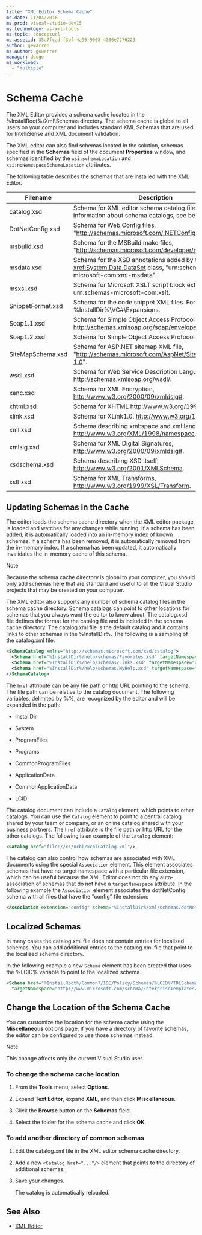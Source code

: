 ```yaml
---
title: "XML Editor Schema Cache"
ms.date: 11/04/2016
ms.prod: visual-studio-dev15
ms.technology: vs-xml-tools
ms.topic: conceptual
ms.assetid: 35a7fcad-f3bf-4a96-9008-4306e7276223
author: gewarren
ms.author: gewarren
manager: douge
ms.workload:
  - "multiple"
---
```

# Schema Cache

The XML Editor provides a schema cache located in the %InstallRoot%\Xml\Schemas directory. The schema cache is global to all users on your computer and includes standard XML Schemas that are used for IntelliSense and XML document validation.

The XML editor can also find schemas located in the solution, schemas specified in the **Schemas** field of the document **Properties** window, and schemas identified by the `xsi:schemaLocation` and `xsi:noNamespaceSchemaLocation` attributes.

The following table describes the schemas that are installed with the XML Editor.

|Filename|Description|
|--------------|-----------------|
|catalog.xsd|Schema for XML editor schema catalog files. For information about schema catalogs, see below.|
|DotNetConfig.xsd|Schema for Web.Config files, "http://schemas.microsoft.com/.NETConfiguration/v2.0".|
|msbuild.xsd|Schema for the MSBuild make files, "http://schemas.microsoft.com/developer/msbuild/2003".|
|msdata.xsd|Schema for the XSD annotations added by the <xref:System.Data.DataSet> class, "urn:schemas-microsoft-com:xml-msdata".|
|msxsl.xsd|Schema for Microsoft XSLT script block extensions, urn:schemas-microsoft-com:xslt.|
|SnippetFormat.xsd|Schema for the code snippet XML files. For examples, see %InstallDir%\VC#\Expansions.|
|Soap1.1.xsd|Schema for Simple Object Access Protocol (SOAP) 1.1, http://schemas.xmlsoap.org/soap/envelope/.|
|Soap1.2.xsd|Schema for Simple Object Access Protocol 1.2.|
|SiteMapSchema.xsd|Schema for ASP.NET sitemap XML file, "http://schemas.microsoft.com/AspNet/SiteMap-File-1.0".|
|wsdl.xsd|Schema for Web Service Description Language, http://schemas.xmlsoap.org/wsdl/.|
|xenc.xsd|Schema for XML Encryption, http://www.w3.org/2000/09/xmldsig#.|
|xhtml.xsd|Schema for XHTML http://www.w3.org/1999/xhtml.|
|xlink.xsd|Schema for XLink1.0, http://www.w3.org/1999/xlink.|
|xml.xsd|Schema describing xml:space and xml:lang attributes, http://www.w3.org/XML/1998/namespace.|
|xmlsig.xsd|Schema for XML Digital Signatures, http://www.w3.org/2000/09/xmldsig#.|
|xsdschema.xsd|Schema describing XSD itself, http://www.w3.org/2001/XMLSchema.|
|xslt.xsd|Schema for XML Transforms, http://www.w3.org/1999/XSL/Transform.|

## Updating Schemas in the Cache
 The editor loads the schema cache directory when the XML editor package is loaded and watches for any changes while running. If a schema has been added, it is automatically loaded into an in-memory index of known schemas. If a schema has been removed, it is automatically removed from the in-memory index. If a schema has been updated, it automatically invalidates the in-memory cache of this schema.

> [!NOTE]
> Because the schema cache directory is global to your computer, you should only add schemas here that are standard and useful to all the Visual Studio projects that may be created on your computer.


 The XML editor also supports any number of schema catalog files in the schema cache directory. Schema catalogs can point to other locations for schemas that you always want the editor to know about. The catalog.xsd file defines the format for the catalog file and is included in the schema cache directory. The catalog.xml file is the default catalog and it contains links to other schemas in the %InstallDir%. The following is a sampling of the catalog.xml file:

```xml
<SchemaCatalog xmlns="http://schemas.microsoft.com/xsd/catalog">
  <Schema href="%InstallDir%/help/schemas/Favorites.xsd" targetNamespace="urn:Favorites-Schema"/>
  <Schema href="%InstallDir%/help/schemas/Links.xsd" targetNamespace="urn:Links-Schema"/>
  <Schema href="%InstallDir%/help/schemas/MyHelp.xsd" targetNamespace="urn:VSHelp-Schema"/>
</SchemaCatalog>
```

 The `href` attribute can be any file path or http URL pointing to the schema. The file path can be relative to the catalog document. The following variables, delimited by %%, are recognized by the editor and will be expanded in the path:

-   InstallDir

-   System

-   ProgramFiles

-   Programs

-   CommonProgramFiles

-   ApplicationData

-   CommonApplicationData

-   LCID

The catalog document can include a `Catalog` element, which points to other catalogs. You can use the `Catalog` element to point to a central catalog shared by your team or company, or an online catalog shared with your business partners. The `href` attribute is the file path or http URL for the other catalogs. The following is an example of the `Catalog` element:

```xml
<Catalog href="file://c:/xcbl/xcblCatalog.xml"/>
```

 The catalog can also control how schemas are associated with XML documents using the special `Association` element. This element associates schemas that have no target namespace with a particular file extension, which can be useful because the XML Editor does not do any auto-association of schemas that do not have a `targetNamespace` attribute. In the following example the `Association` element associates the dotNetConfig schema with all files that have the "config" file extension:

```xml
<Association extension="config" schema="%InstallDir%/xml/schemas/dotNetConfig.xsd"/>
```

## Localized Schemas
 In many cases the catalog.xml file does not contain entries for localized schemas. You can add additional entries to the catalog.xml file that point to the localized schema directory.

 In the following example a new `Schema` element has been created that uses the %LCID% variable to point to the localized schema.

```xml
<Schema href="%InstallRoot%/Common7/IDE/Policy/Schemas/%LCID%/TDLSchema.xsd"
  targetNamespace="http://www.microsoft.com/schema/EnterpriseTemplates/TDLSchema"/>
```

## Change the Location of the Schema Cache

You can customize the location for the schema cache using the **Miscellaneous** options page. If you have a directory of favorite schemas, the editor can be configured to use those schemas instead.

> [!NOTE]
> This change affects only the current Visual Studio user.

### To change the schema cache location

1.  From the **Tools** menu, select **Options**.

2.  Expand **Text Editor**, expand **XML**, and then click **Miscellaneous**.

3.  Click the **Browse** button on the **Schemas** field.

4.  Select the folder for the schema cache and click **OK**.

### To add another directory of common schemas

1.  Edit the catalog.xml file in the XML editor schema cache directory.

2.  Add a new `<Catalog href="..."/>` element that points to the directory of additional schemas.

3.  Save your changes.

     The catalog is automatically reloaded.

## See Also

- [XML Editor](../xml-tools/xml-editor.md)